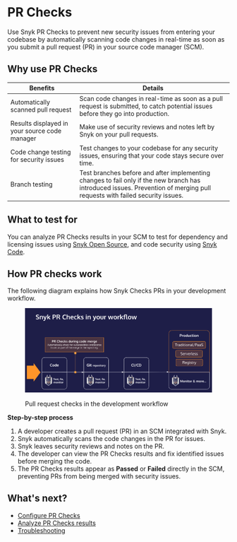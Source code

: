 # PR Checks

Use Snyk PR Checks to prevent new security issues from entering your codebase by automatically scanning code changes in real-time as soon as you submit a pull request (PR) in your source code manager (SCM).

## Why use PR Checks

| Benefits                                      | Details                                                                                                                                                                    |
| --------------------------------------------- | -------------------------------------------------------------------------------------------------------------------------------------------------------------------------- |
| Automatically scanned pull request            | Scan code changes in real-time as soon as a pull request is submitted, to catch potential issues before they go into production.                                           |
| Results displayed in your source code manager | Make use of security reviews and notes left by Snyk on your pull requests.                                                                                                 |
| Code change testing for security issues       | Test changes to your codebase for any security issues, ensuring that your code stays secure over time.                                                                     |
| Branch testing                                | Test branches before and after implementing changes to fail only if the new branch has introduced issues. Prevention of merging pull requests with failed security issues. |

## What to test for

You can analyze PR Checks results in your SCM to test for dependency and licensing issues using [Snyk Open Source](../snyk-open-source/), and code security using [Snyk Code](../snyk-code/).

## How PR checks work

The following diagram explains how Snyk Checks PRs in your development workflow.

<figure><img src="../../.gitbook/assets/Screenshot 2022-09-20 at 11.27.44 (1).png" alt="Diagram showing where Snyk checks for pull requests in the development workflow."><figcaption><p>Pull request checks in the development workflow</p></figcaption></figure>

**Step-by-step process**

1. A developer creates a pull request (PR) in an SCM integrated with Snyk.
2. Snyk automatically scans the code changes in the PR for issues.
3. Snyk leaves security reviews and notes on the PR.
4. The developer can view the PR Checks results and fix identified issues before merging the code.
5. The PR Checks results appear as **Passed** or **Failed** directly in the SCM, preventing PRs from being merged with security issues.

## What's next?

* [Configure PR Checks](configure-pr-checks.md)
* [Analyze PR Checks results](pr-checks-results.md)
* [Troubleshooting](troubleshooting.md)
